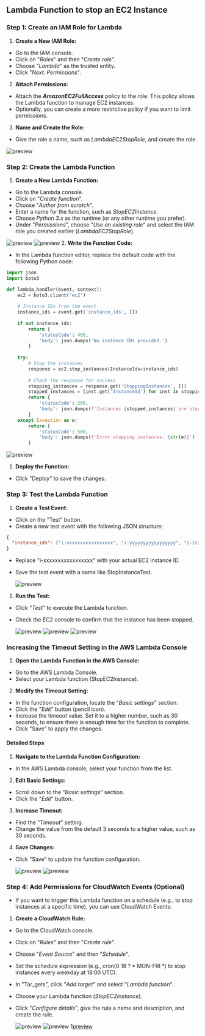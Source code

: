 ## Lambda Function to stop an EC2 Instance
### Step 1: Create an IAM Role for Lambda
1. **Create a New IAM Role:**

 * Go to the IAM console.
 * Click on "_Roles_" and then "_Create role_".
 * Choose "_Lambda_" as the trusted entity.
 * Click "_Next: Permissions_".
2. **Attach Permissions:**

* Attach the **_AmazonEC2FullAccess_** policy to the role. This policy allows the Lambda function to manage EC2 instances.
* Optionally, you can create a more restrictive policy if you want to limit permissions.
3. **Name and Create the Role:**

 * Give the role a name, such as _LambdaEC2StopRole_, and create the role.
  
  ![preview](images/lambda1.png)

### Step 2: Create the Lambda Function
1. **Create a New Lambda Function:**

 * Go to the Lambda console.
 * Click on "_Create function_".
 * Choose "_Author from scratch_".
 * Enter a name for the function, such as _StopEC2Instance_.
 * Choose _Python 3.x_ as the runtime (or any other runtime you prefer).
 * Under "_Permissions_", choose "_Use an existing role_" and select the IAM role you created earlier (_LambdaEC2StopRole_).
  
  ![preview](images/lambda2.png)
  ![preview](images/lambda3.png)
2. **Write the Function Code:**

* In the Lambda function editor, replace the default code with the following Python code:

```python
import json
import boto3

def lambda_handler(event, context):
    ec2 = boto3.client('ec2')
    
    # Instance IDs from the event
    instance_ids = event.get('instance_ids', [])
    
    if not instance_ids:
        return {
            'statusCode': 400,
            'body': json.dumps('No instance IDs provided.')
        }
    
    try:
        # Stop the instances
        response = ec2.stop_instances(InstanceIds=instance_ids)
        
        # Check the response for success
        stopping_instances = response.get('StoppingInstances', [])
        stopped_instances = [inst.get('InstanceId') for inst in stopping_instances]
        return {
            'statusCode': 200,
            'body': json.dumps(f'Instances {stopped_instances} are stopping successfully!')
        }
    except Exception as e:
        return {
            'statusCode': 500,
            'body': json.dumps(f'Error stopping instances: {str(e)}')
        }
```

  ![preview](images/lambda4.png)

1. **Deploy the Function:**

 * Click "Deploy" to save the changes.
### Step 3: Test the Lambda Function
1. **Create a Test Event:**

 * Click on the "Test" button.
 * Create a new test event with the following JSON structure:

```json
{
  "instance_ids": ["i-xxxxxxxxxxxxxxxxx", "i-yyyyyyyyyyyyyyyyy", "i-zzzzzzzzzzzzzzzzz"]
}
```
* Replace "i-xxxxxxxxxxxxxxxxx" with your actual EC2 instance ID.
* Save the test event with a name like StopInstanceTest.
  
  ![preview](images/lambda8.png)

1. **Run the Test:**

* Click "_Test_" to execute the Lambda function.
* Check the EC2 console to confirm that the instance has been stopped.
  
  ![preview](images/lambda5.png)
  ![preview](images/lambda6.png)
  ![preview](images/lambda7.png)

### Increasing the Timeout Setting in the AWS Lambda Console
1. **Open the Lambda Function in the AWS Console:**

* Go to the AWS Lambda Console.
* Select your Lambda function (StopEC2Instance).
2. **Modify the Timeout Setting:**

* In the function configuration, locate the "_Basic settings_" section.
* Click the "_Edit_" button (pencil icon).
* Increase the timeout value. Set it to a higher number, such as 30 seconds, to ensure there is enough time for the function to complete.
* Click "Save" to apply the changes.
#### Detailed Steps
1. **Navigate to the Lambda Function Configuration:**

* In the AWS Lambda console, select your function from the list.
2. **Edit Basic Settings:**

* Scroll down to the "_Basic settings_" section.
* Click the "_Edit_" button.
3. **Increase Timeout:**

* Find the "_Timeout_" setting.
* Change the value from the default 3 seconds to a higher value, such as 30 seconds.

4. **Save Changes:**

* Click "Save" to update the function configuration.
  
  ![preview](images/lambda9.png)
  ![preview](images/lambda10.png)

### Step 4: Add Permissions for CloudWatch Events (Optional)
* If you want to trigger this Lambda function on a schedule (e.g., to stop instances at a specific time), you can use CloudWatch Events:

1. **Create a CloudWatch Rule:**
* Go to the CloudWatch console.
* Click on "_Rules_" and then "_Create rule_".
* Choose "_Event Source_" and then "_Schedule_".
* Set the schedule expression (e.g., cron(0 18 ? * MON-FRI *) to stop instances every weekday at 18:00 UTC).
* In "Tar_gets", click "_Add target_" and select "_Lambda function_".
* Choose your Lambda function (_StopEC2Instance_).
* Click "_Configure details_", give the rule a name and description, and create the rule.
  
  ![preview](images/lambda11.png)
  ![preview](images/lambda12.png)
  1[preview](images/lambda13.png)